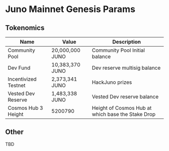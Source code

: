 # Juno Mainnet Genesis Params

## Tokenomics

| Name                 | Value           | Description                                       |
| -------------------- | --------------- | ------------------------------------------------- |
| Community Pool       | 20,000,000 JUNO | Community Pool Initial balance                    |
| Dev Fund             | 10,383,370 JUNO | Dev reserve multisig balance                      |
| Incentivized Testnet | 2,373,341 JUNO  | HackJuno prizes                                   |
| Vested Dev Reserve   | 1,483,338 JUNO  | Vested Dev reserve balance                        |
| Cosmos Hub 3 Height  | 5200790         | Height of Cosmos Hub at which base the Stake Drop |

## Other

TBD
